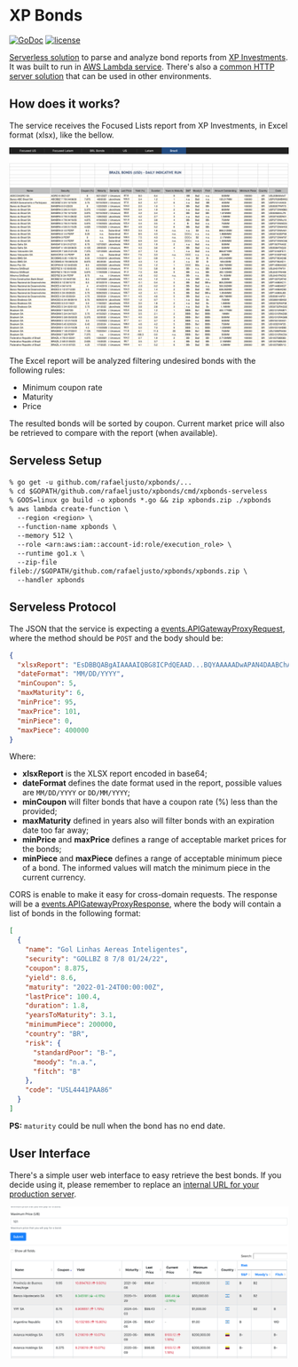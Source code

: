 XP Bonds
========

[![GoDoc](https://godoc.org/github.com/rafaeljusto/xpbonds?status.png)](https://godoc.org/github.com/rafaeljusto/xpbonds)
[![license](http://img.shields.io/badge/license-MIT-blue.svg)](https://raw.githubusercontent.com/rafaeljusto/xpbonds/master/LICENSE)

[Serverless solution](https://github.com/rafaeljusto/xpbonds/blob/master/cmd/xpbonds-serveless/main.go) to parse and analyze bond reports from [XP Investments](https://www.xpi.us). It was built to run in [AWS Lambda service](https://aws.amazon.com/lambda/). There's also a [common HTTP server solution](https://github.com/rafaeljusto/xpbonds/blob/master/cmd/xpbonds/main.go) that can be used in other environments.

How does it works?
------------------

The service receives the Focused Lists report from XP Investments, in Excel
format (xlsx), like the bellow.

![XP Investments Report Example](https://github.com/rafaeljusto/xpbonds/raw/master/xpbonds.png "XP Investments Report Example")

The Excel report will be analyzed filtering undesired bonds with the following
rules:

* Minimum coupon rate
* Maturity
* Price

The resulted bonds will be sorted by coupon. Current market price will also be
retrieved to compare with the report (when available).

Serveless Setup
---------------

```shell
% go get -u github.com/rafaeljusto/xpbonds/...
% cd $GOPATH/github.com/rafaeljusto/xpbonds/cmd/xpbonds-serveless
% GOOS=linux go build -o xpbonds *.go && zip xpbonds.zip ./xpbonds
% aws lambda create-function \
  --region <region> \
  --function-name xpbonds \
  --memory 512 \
  --role <arn:aws:iam::account-id:role/execution_role> \
  --runtime go1.x \
  --zip-file fileb://$GOPATH/github.com/rafaeljusto/xpbonds/xpbonds.zip \
  --handler xpbonds
```

Serveless Protocol
------------------

The JSON that the service is expecting a [events.APIGatewayProxyRequest](https://godoc.org/github.com/aws/aws-lambda-go/events#APIGatewayProxyRequest), where the method should be `POST` and the body should be:

```json
{
  "xlsxReport": "EsDBBQABgAIAAAAIQBG8ICPdQEAAD...BQYAAAAADwAPAN4DAABChAEAAAA=",
  "dateFormat": "MM/DD/YYYY",
  "minCoupon": 5,
  "maxMaturity": 6,
  "minPrice": 95,
  "maxPrice": 101,
  "minPiece": 0,
  "maxPiece": 400000
}
```

Where:
* **xlsxReport** is the XLSX report encoded in base64;
* **dateFormat** defines the date format used in the report, possible values are
  `MM/DD/YYYY` or `DD/MM/YYYY`;
* **minCoupon** will filter bonds that have a coupon rate (%) less than the
  provided;
* **maxMaturity** defined in years also will filter bonds with an expiration
  date too far away;
* **minPrice** and **maxPrice** defines a range of acceptable market prices for
  the bonds;
* **minPiece** and **maxPiece** defines a range of acceptable minimum piece of a
  bond. The informed values will match the minimum piece in the current
  currency.

CORS is enable to make it easy for cross-domain requests. The response will be a [events.APIGatewayProxyResponse](https://godoc.org/github.com/aws/aws-lambda-go/events#APIGatewayProxyResponse), where the body will contain a list of bonds in the following format:

```json
[
  {
    "name": "Gol Linhas Aereas Inteligentes",
    "security": "GOLLBZ 8 7/8 01/24/22",
    "coupon": 8.875,
    "yield": 8.6,
    "maturity": "2022-01-24T00:00:00Z",
    "lastPrice": 100.4,
    "duration": 1.8,
    "yearsToMaturity": 3.1,
    "minimumPiece": 200000,
    "country": "BR",
    "risk": {
      "standardPoor": "B-",
      "moody": "n.a.",
      "fitch": "B"
    },
    "code": "USL4441PAA86"
  }
]
```

**PS:** `maturity` could be null when the bond has no end date.

User Interface
--------------

There's a simple user web interface to easy retrieve the best bonds. If you decide using it, please remember to replace an [internal URL for your production server](https://github.com/rafaeljusto/xpbonds/blob/a0b793e022fc16926240c9f8eaa4ae531d41c553/ui/index.html#L177).

![User Interface](https://github.com/rafaeljusto/xpbonds/raw/master/xpbonds-ui.png "User Interface")